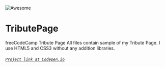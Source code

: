 ![Awesome](https://cdn.rawgit.com/sindresorhus/awesome/d7305f38d29fed78fa85652e3a63e154dd8e8829/media/badge.svg)
# TributePage
freeCodeCamp Tribute Page
All files contain sample of my Tribute Page.
I use HTML5 and CSS3 without any addition libraries.
###### [`Project link at Codepen.io`](https://codepen.io/EvilEpicCoder/pen/yaBbjy)
